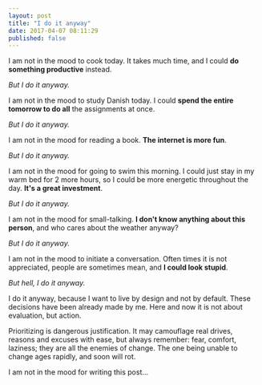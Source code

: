 ```yaml
---
layout: post
title: "I do it anyway"
date: 2017-04-07 08:11:29
published: false
---
```


I am not in the mood to cook today. It takes much time, and I could  **do something productive** instead. 

*But I do it anyway.*

I am not in the mood to study Danish today. I could **spend the entire tomorrow to do all** the assignments at once. 

*But I do it anyway.*

I am not in the mood for reading a book. **The internet is more fun**. 

*But I do it anyway.*

I am not in the mood for going to swim this morning. I could just stay in my warm bed for 2 more hours, so I could be more energetic throughout the day. **It's a great investment**.

*But I do it anyway.*

I am not in the mood for small-talking. **I don't know anything about this person**, and who cares about the weather anyway?

*But I do it anyway.*

I am not in the mood to initiate a conversation. Often times it is not appreciated, people are sometimes mean, and **I could look stupid**. 

*But hell, I do it anyway.*

I do it anyway, because I want to live by design and not by default. These decisions have been already made by me. Here and now it is not about evaluation, but action. 

Prioritizing is dangerous justification. It may camouflage real drives, reasons and excuses with ease, but always remember: fear, comfort, laziness; they are all the enemies of change. The one being unable to change ages rapidly, and soon will rot.

I am not in the mood for writing this post...